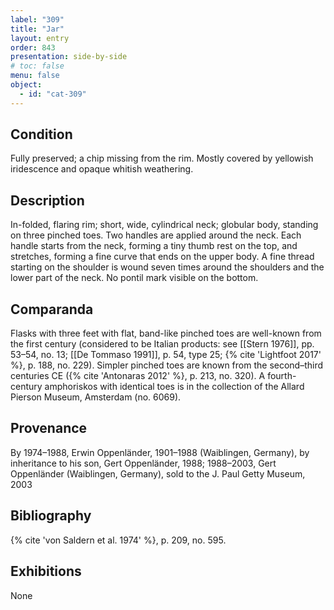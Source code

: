 ```yaml
---
label: "309"
title: "Jar"
layout: entry
order: 843
presentation: side-by-side
# toc: false
menu: false
object:
  - id: "cat-309"
---
```


## Condition

Fully preserved; a chip missing from the rim. Mostly covered by yellowish iridescence and opaque whitish weathering.

## Description

In-folded, flaring rim; short, wide, cylindrical neck; globular body, standing on three pinched toes. Two handles are applied around the neck. Each handle starts from the neck, forming a tiny thumb rest on the top, and stretches, forming a fine curve that ends on the upper body. A fine thread starting on the shoulder is wound seven times around the shoulders and the lower part of the neck. No pontil mark visible on the bottom.

## Comparanda

Flasks with three feet with flat, band-like pinched toes are well-known from the first century (considered to be Italian products: see [[Stern 1976]], pp. 53–54, no. 13; [[De Tommaso 1991]], p. 54, type 25; {% cite 'Lightfoot 2017' %}, p. 188, no. 229). Simpler pinched toes are known from the second–third centuries CE ({% cite 'Antonaras 2012' %}, p. 213, no. 320). A fourth-century amphoriskos with identical toes is in the collection of the Allard Pierson Museum, Amsterdam (no. 6069).

## Provenance

By 1974–1988, Erwin Oppenländer, 1901–1988 (Waiblingen, Germany), by inheritance to his son, Gert Oppenländer, 1988; 1988–2003, Gert Oppenländer (Waiblingen, Germany), sold to the J. Paul Getty Museum, 2003

## Bibliography

{% cite 'von Saldern et al. 1974' %}, p. 209, no. 595.

## Exhibitions

None